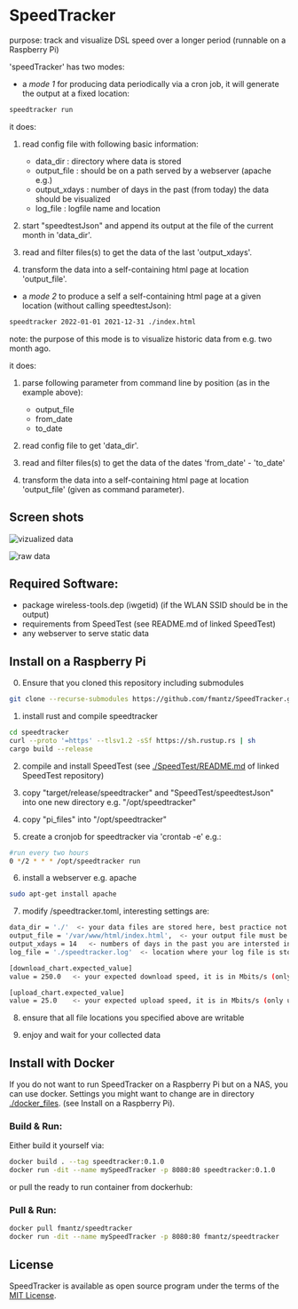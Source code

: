 # SpeedTracker

purpose: track and visualize DSL speed over a longer period  (runnable on a Raspberry Pi)

'speedTracker' has two modes:

- a *mode 1* for producing data periodically via a cron job, it will generate the output at a fixed location:

```bash
speedtracker run
```

it does:

1. read config file with following basic information:
    - data_dir     : directory where data is stored
    - output_file  : should be on a path served by a webserver (apache e.g.)
    - output_xdays : number of days in the past (from today) the data should be visualized
    - log_file     : logfile name and location

2. start "speedtestJson" and append its output at the file of the current month in 'data_dir'.
3. read and filter files(s) to get the data of the last 'output_xdays'.
4. transform the data into a self-containing html page at location 'output_file'.


- a *mode 2* to produce a self a self-containing html page at a given location (without calling speedtestJson):

```bash
speedtracker 2022-01-01 2021-12-31 ./index.html
```

note: the purpose of this mode is to visualize historic data from e.g. two month ago. 

it does:

1. parse following parameter from command line by position (as in the example above):
   - output_file
   - from_date
   - to_date

2. read config file to get 'data_dir'.
3. read and filter files(s) to get the data of the dates 'from_date' - 'to_date'
4. transform the data into a self-containing html page at location 'output_file' (given as command parameter).

## Screen shots

![vizualized data](./pics/app.jpg)

![raw data](./pics/app_raw.jpg)


## Required Software:

 - package wireless-tools.dep  (iwgetid)  (if the WLAN SSID should be in the output)
 - requirements from SpeedTest (see README.md of linked SpeedTest)
 - any webserver to serve static data

## Install on a Raspberry Pi

0. Ensure that you cloned this repository including submodules

```bash
git clone --recurse-submodules https://github.com/fmantz/SpeedTracker.git
```

1. install rust and compile speedtracker 
```bash
cd speedtracker
curl --proto '=https' --tlsv1.2 -sSf https://sh.rustup.rs | sh
cargo build --release
```

2. compile and install SpeedTest (see [./SpeedTest/README.md](./SpeedTest/README.md) of linked SpeedTest repository)

3. copy "target/release/speedtracker" and "SpeedTest/speedtestJson" into one new directory e.g. "/opt/speedtracker"

4. copy "pi_files" into "/opt/speedtracker"

5. create a cronjob for speedtracker via 'crontab -e' e.g.:

```bash
#run every two hours
0 */2 * * * /opt/speedtracker run
```

6. install a webserver e.g. apache
```bash
sudo apt-get install apache
```

7. modify /speedtracker.toml, interesting settings are:

```bash
data_dir = './'  <- your data files are stored here, best practice not on the sdcard but on a usb thumb drive 
output_file = '/var/www/html/index.html',  <- your output file must be served by the webserver, so pick a directory that is served
output_xdays = 14   <- numbers of days in the past you are intersted in (can be changed anytime, no data is deleted)
log_file = './speedtracker.log'  <- location where your log file is stored

[download_chart.expected_value]
value = 250.0   <- your expected download speed, it is in Mbits/s (only used to display a baseline)

[upload_chart.expected_value]
value = 25.0    <- your expected upload speed, it is in Mbits/s (only used to display a baseline)
```

8. ensure that all file locations you specified above are writable

9. enjoy and wait for your collected data

## Install with Docker 

If you do not want to run SpeedTracker on a Raspberry Pi but on a NAS, you can use docker.
Settings you might want to change are in directory  [./docker_files](./docker_files).
(see Install on a Raspberry Pi).  

### Build & Run:

Either build it yourself via:

```bash
docker build . --tag speedtracker:0.1.0 
docker run -dit --name mySpeedTracker -p 8080:80 speedtracker:0.1.0
```

or pull the ready to run container from dockerhub:

### Pull & Run:

```bash
docker pull fmantz/speedtracker
docker run -dit --name mySpeedTracker -p 8080:80 fmantz/speedtracker
```

## License

SpeedTracker is available as open source program under the terms of the [MIT License](./LICENSE).
